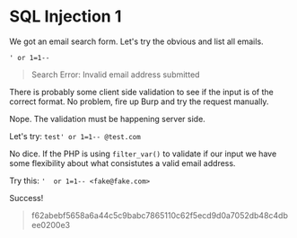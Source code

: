 # SQL Injection 1

We got an email search form. Let's try the obvious and list all emails.

`' or 1=1-- `

> Search Error: Invalid email address submitted

There is probably some client side validation to see if the input is of the 
correct format. No problem, fire up Burp and try the request manually.

Nope. The validation must be happening server side.

Let's try: `test' or 1=1-- @test.com`

No dice. If the PHP is using `filter_var()` to validate if our input we have some 
flexibility about what consistutes a valid email address.

Try this: `'  or 1=1-- <fake@fake.com>`

Success!

> f62abebf5658a6a44c5c9babc7865110c62f5ecd9d0a7052db48c4dbee0200e3
